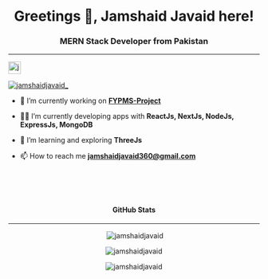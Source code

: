 <h1 align="center">Greetings 👋, Jamshaid Javaid here!</h1>
<h3 align="center">MERN Stack Developer from Pakistan</h3>
<hr>

<p align="left"> <img height="25px" src="https://komarev.com/ghpvc/?username=jamshaidjavaid&label=Profile%20views&color=0e75b6&style=flat" alt="jamshaidjavaid" /> </p>

<p align="left"> <a href="https://twitter.com/jamshaidjavaid_" target="blank"><img src="https://img.shields.io/twitter/follow/jamshaidjavaid_?logo=twitter&style=for-the-badge" alt="jamshaidjavaid_" /></a> </p>



- 🔭 I’m currently working on **[FYPMS-Project](https://github.com/jamshaidjavaid/fypms)**
- 👨‍💻 I’m currently developing apps with **ReactJs, NextJs, NodeJs, ExpressJs, MongoDB**
- 🌱 I’m  learning and exploring **ThreeJs**

- 📫 How to reach me **jamshaidjavaid360@gmail.com**




<br>
<br>
<br>
<h4 align="center" height="100px">GitHub Stats</h4>
<hr>



<p align="center">&nbsp;<img align="center" src="https://github-readme-stats.vercel.app/api?username=jamshaidjavaid&show_icons=true&locale=en" alt="jamshaidjavaid" /></p>
<p align="center"><img src="https://github-readme-stats.vercel.app/api/top-langs?username=jamshaidjavaid&show_icons=true&locale=en&layout=compact" alt="jamshaidjavaid" /></p>
<p align="center"><img align="center" src="https://github-readme-streak-stats.herokuapp.com/?user=jamshaidjavaid&" alt="jamshaidjavaid" /></p>

